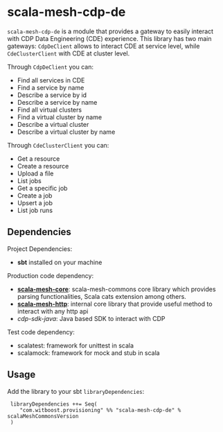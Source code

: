 # scala-mesh-cdp-de

`scala-mesh-cdp-de` is a module that provides a gateway to easily interact with CDP Data Engineering (CDE) experience. This library has two main gateways: `CdpDeClient` allows to interact CDE at service level, while `CdeClusterClient` with CDE at cluster level.

Through `CdpDeClient` you can:
* Find all services in CDE
* Find a service by name
* Describe a service by id
* Describe a service by name
* Find all virtual clusters
* Find a virtual cluster by name
* Describe a virtual cluster
* Describe a virtual cluster by name

Through `CdeClusterClient` you can:
* Get a resource 
* Create a resource
* Upload a file
* List jobs
* Get a specific job
* Create a job
* Upsert a job
* List job runs

## Dependencies

Project Dependencies:

* **sbt** installed on your machine

Production code dependency:

* [**scala-mesh-core**](../core): scala-mesh-commons core library which provides parsing functionalities, Scala cats extension among others.
* [**scala-mesh-http**](../http): internal core library that provide useful method to interact with any http api
* *cdp-sdk-java*: Java based SDK to interact with CDP

Test code dependency:

* scalatest: framework for unittest in scala
* scalamock: framework for mock and stub in scala

## Usage

Add the library to your sbt `libraryDependencies`:

```
 libraryDependencies ++= Seq(
    "com.witboost.provisioning" %% "scala-mesh-cdp-de" % scalaMeshCommonsVersion
 )
```
